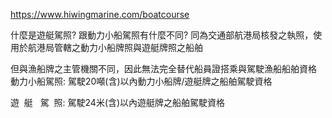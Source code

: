 
https://www.hiwingmarine.com/boatcourse

什麼是遊艇駕照? 跟動力小船駕照有什麼不同?
同為交通部航港局核發之執照，使用於航港局管轄之動力小船牌照與遊艇牌照之船舶

但與漁船牌之主管機關不同，因此無法完全替代船員證搭乘與駕駛漁船船舶資格
動力小船駕照: 駕駛20噸(含)以內動力小船牌/遊艇牌之船舶駕駛資格

遊  艇   駕  照: 駕駛24米(含)以內遊艇牌之船舶駕駛資格